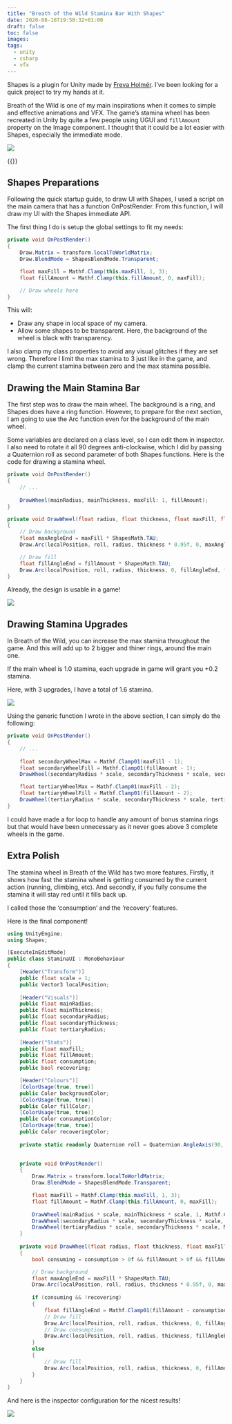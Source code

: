 ```yaml
---
title: "Breath of the Wild Stamina Bar With Shapes"
date: 2020-08-16T19:50:32+01:00
draft: false
toc: false
images:
tags:
  - unity
  - csharp
  - vfx
---
```


Shapes is a plugin for Unity made by [Freya Holmér](https://twitter.com/FreyaHolmer). I’ve been looking for a quick project to try my hands at it.

Breath of the Wild is one of my main inspirations when it comes to simple and effective animations and VFX. The game’s stamina wheel has been recreated in Unity by quite a few people using UGUI and `fillAmount` property on the Image component. I thought that it could be a lot easier with Shapes, especially the immediate mode.

![](/img/posts/breath-of-the-wild-stamina-bar-with-shapes/Screenshot+2020-08-06+at+10.23.44.png)

{{<youtube NUYfKfR9Ygw>}}

## Shapes Preparations

Following the quick startup guide, to draw UI with Shapes, I used a script on the main camera that has a function OnPostRender. From this function, I will draw my UI with the Shapes immediate API.

The first thing I do is setup the global settings to fit my needs: 

```csharp
private void OnPostRender()
{
    Draw.Matrix = transform.localToWorldMatrix;
    Draw.BlendMode = ShapesBlendMode.Transparent;

    float maxFill = Mathf.Clamp(this.maxFill, 1, 3);
    float fillAmount = Mathf.Clamp(this.fillAmount, 0, maxFill);

    // Draw wheels here
}
```

This will:
* Draw any shape in local space of my camera.
* Allow some shapes to be transparent. Here, the background of the wheel is black with transparency.

I also clamp my class properties to avoid any visual glitches if they are set wrong. Therefore I limit the max stamina to 3 just like in the game, and clamp the current stamina between zero and the max stamina possible.

## Drawing the Main Stamina Bar

The first step was to draw the main wheel. The background is a ring, and Shapes does have a ring function. However, to prepare for the next section, I am going to use the Arc function even for the background of the main wheel.

Some variables are declared on a class level, so I can edit them in inspector. I also need to rotate it all 90 degrees anti-clockwise, which I did by passing a Quaternion roll as second parameter of both Shapes functions. Here is the code for drawing a stamina wheel.

```csharp
private void OnPostRender()
{
    // ...
    
    DrawWheel(mainRadius, mainThickness, maxFill: 1, fillAmount);
}

private void DrawWheel(float radius, float thickness, float maxFill, float fillAmount)
{
    // Draw background
    float maxAngleEnd = maxFill * ShapesMath.TAU;
    Draw.Arc(localPosition, roll, radius, thickness * 0.95f, 0, maxAngleEnd, backgroundColor);

    // Draw fill
    float fillAngleEnd = fillAmount * ShapesMath.TAU;
    Draw.Arc(localPosition, roll, radius, thickness, 0, fillAngleEnd, fillColor);
}
```

Already, the design is usable in a game!

![](/img/posts/breath-of-the-wild-stamina-bar-with-shapes/Screenshot+2020-08-15+at+12.49.02.png)

## Drawing Stamina Upgrades

In Breath of the Wild, you can increase the max stamina throughout the game. And this will add up to 2 bigger and thiner rings, around the main one.

If the main wheel is 1.0 stamina, each upgrade in game will grant you +0.2 stamina.

Here, with 3 upgrades, I have a total of 1.6 stamina.

![](/img/posts/breath-of-the-wild-stamina-bar-with-shapes/Screenshot+2020-08-06+at+16.01.27.png)

Using the generic function I wrote in the above section, I can simply do the following:

```csharp
private void OnPostRender()
{
    // ...
    
    float secondaryWheelMax = Mathf.Clamp01(maxFill - 1);
    float secondaryWheelFill = Mathf.Clamp01(fillAmount - 1);
    DrawWheel(secondaryRadius * scale, secondaryThickness * scale, secondaryWheelMax, secondaryWheelFill);

    float tertiaryWheelMax = Mathf.Clamp01(maxFill - 2);
    float tertiaryWheelFill = Mathf.Clamp01(fillAmount - 2);
    DrawWheel(tertiaryRadius * scale, secondaryThickness * scale, tertiaryWheelMax, tertiaryWheelFill);
}
```

I could have made a for loop to handle any amount of bonus stamina rings but that would have been unnecessary as it never goes above 3 complete wheels in the game.

## Extra Polish

The stamina wheel in Breath of the Wild has two more features. Firstly, it shows how fast the stamina wheel is getting consumed by the current action (running, climbing, etc). And secondly, if you fully consume the stamina it will stay red until it fills back up.

I called those the ‘consumption’ and the ‘recovery’ features.

Here is the final component!

```csharp
using UnityEngine;
using Shapes;

[ExecuteInEditMode]
public class StaminaUI : MonoBehaviour
{
    [Header("Transform")]
    public float scale = 1;
    public Vector3 localPosition;
    
    [Header("Visuals")]
    public float mainRadius;
    public float mainThickness;
    public float secondaryRadius;
    public float secondaryThickness;
    public float tertiaryRadius;
    
    [Header("Stats")]
    public float maxFill;
    public float fillAmount;
    public float consumption;
    public bool recovering;

    [Header("Colours")]
    [ColorUsage(true, true)]
    public Color backgroundColor;
    [ColorUsage(true, true)]
    public Color fillColor;
    [ColorUsage(true, true)]
    public Color consumptionColor;
    [ColorUsage(true, true)]
    public Color recoveringColor;
    
    private static readonly Quaternion roll = Quaternion.AngleAxis(90, Vector3.forward);

    
    private void OnPostRender()
    {
        Draw.Matrix = transform.localToWorldMatrix;
        Draw.BlendMode = ShapesBlendMode.Transparent;

        float maxFill = Mathf.Clamp(this.maxFill, 1, 3);
        float fillAmount = Mathf.Clamp(this.fillAmount, 0, maxFill);
        
        DrawWheel(mainRadius * scale, mainThickness * scale, 1, Mathf.Clamp01(fillAmount));
        DrawWheel(secondaryRadius * scale, secondaryThickness * scale, Mathf.Clamp01(maxFill - 1), Mathf.Clamp01(fillAmount - 1));
        DrawWheel(tertiaryRadius * scale, secondaryThickness * scale, Mathf.Clamp01(maxFill - 2), Mathf.Clamp01(fillAmount - 2));
    }
    
    private void DrawWheel(float radius, float thickness, float maxFill, float fillAmount)
    {
        bool consuming = consumption > 0f && fillAmount > 0f && fillAmount < 1f;

        // Draw background
        float maxAngleEnd = maxFill * ShapesMath.TAU;
        Draw.Arc(localPosition, roll, radius, thickness * 0.95f, 0, maxAngleEnd, backgroundColor);
        
        if (consuming && !recovering)
        {
            float fillAngleEnd = Mathf.Clamp01(fillAmount - consumption) * ShapesMath.TAU;
            // Draw fill
            Draw.Arc(localPosition, roll, radius, thickness, 0, fillAngleEnd, fillColor);
            // Draw consumption
            Draw.Arc(localPosition, roll, radius, thickness, fillAngleEnd, fillAmount * ShapesMath.TAU, consumptionColor);
        }
        else
        {
            // Draw fill
            Draw.Arc(localPosition, roll, radius, thickness, 0, fillAmount * ShapesMath.TAU, recovering ? recoveringColor : fillColor);
        }
    }
}
```

And here is the inspector configuration for the nicest results!

![](/img/posts/breath-of-the-wild-stamina-bar-with-shapes/Screenshot+2020-08-06+at+10.24.43.png)

